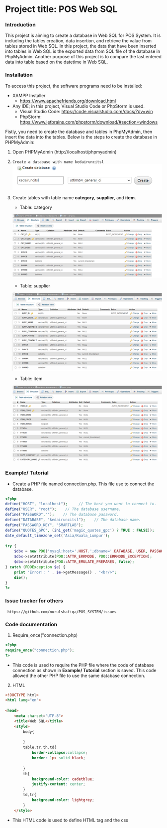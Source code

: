 # Project title: POS Web SQL


### Introduction

This project is aiming to create a database in Web SQL for POS System. It is including the tables creation, data insertion, and retrieve the value from tables stored in Web SQL. In this project, the data that have been inserted into tables in Web SQL is the exported data from SQL file of the database in PhpMyAdmin. Another purpose of this project is to compare the last entered data into table based on the datetime in Web SQL. 

### Installation
To access this project, the software programs need to be installed:
* XAMPP Installer
	- https://www.apachefriends.org/download.html
* Any IDE; in this project, Visual Studio Code or PhpStorm is used.
	- Visual Studio Code: https://code.visualstudio.com/docs/?dv=win 
	- PhpStorm: https://www.jetbrains.com/phpstorm/download/#section=windows

Fistly, you need to create the database and tables in PhpMyAdmin, then insert the data into the tables. Below is the steps to create the database in PHPMyAdmin:

1. Open PHPMyAdmin (http://localhost/phpmyadmin)
2. ```Create a database with name kedairuncitsl```
     ![](gitImg/createDB.png)
     
3. Create tables with table name **category**, **supplier**, and **item**.
     * Table: category
     
     ![](gitImg/2022-04-27%20(7).png)
     
     * Table: supplier
     
     ![](gitImg/2022-04-27%20(8).png)
     
     * Table: item
     
     ![](gitImg/2022-04-27%20(4).png)
     

### Example/ Tutorial
* Create a PHP file named connection.php. This file use to connect the database.

```php
<?php
define("HOST", "localhost");     // The host you want to connect to.
define("USER", "root");    // The database username.
define("PASSWORD","");    // The database password.
define("DATABASE", "kedairuncitsl");    // The database name.
define("PASSWORD_KEY", "SMARTLAB");
define("QUOTES_GPC", (ini_get('magic_quotes_gpc') ? TRUE : FALSE));
date_default_timezone_set('Asia/Kuala_Lumpur');

try {
    $dbx = new PDO('mysql:host='.HOST.';dbname='.DATABASE, USER, PASSWORD);
    $dbx->setAttribute(PDO::ATTR_ERRMODE, PDO::ERRMODE_EXCEPTION);
    $dbx->setAttribute(PDO::ATTR_EMULATE_PREPARES, false);
} catch (PDOException $e) {
    print "Error!: " . $e->getMessage() . "<br/>";
    die();
}
?>
```

### Issue tracker for others
     https://github.com/nurulshafiqa/POS_SYSTEM/issues
     
### Code documentation
1) Require_once("connection.php)
```php
<?php
require_once("connection.php");
?>
```
* This code is used to require the PHP file where the code of database connection as shown in **Example/ Tutorial** section is saved. This code allowed the other PHP file to use the same database connection.

2) HTML
```html
<!DOCTYPE html>
<html lang="en">

<head>
    <meta charset="UTF-8">
    <title>Web SQL</title>
    <style>
        body{

        }
        table,tr,th,td{
            border-collapse:collapse;
            border: 1px solid black;

        }
        th{
            background-color: cadetblue;
            justify-content: center;
        }
        td,tr{
            background-color: lightgrey;
        }
    </style>

```
* This HTML code is used to define HTML tag and the css <style> tag is used to design the the HTML table.

     
3) Fetch data from database in PHPMyAdmin
     
```php
     <?php
        //fetch category
        $query = "SELECT * FROM category";
        $rs=$dbx->query($query);
        $category[] = "";
        while($dt=$rs->fetch()){
            $category[] = $dt;
        }
        //fetch item
        $query = "SELECT * FROM item";
        $rs=$dbx->query($query);
        $item[] = "";
        while($dt=$rs->fetch()){
            $item[] = $dt;
        }
      
        //fetch supplier
        $query = "SELECT * FROM supplier";
        $rs=$dbx->query($query);
        $supplier[] = "";
        while($dt=$rs->fetch()){
            $supplier[] = $dt;
        }
        ?>
```
* This php codes is used to fetch all the data from database in PHPMyAdmin and store the data in arrays.

4) Variables declarations
 ```javascript
 <script>
        var catDate="";
        var itemDate="";
        var supplierDate="";
```
* This code is used to declare the variables. In this case all variables above are declared as an empty string.
      
5) Function errorHandler
  ```javascript
  function errorHandler(transaction, error) {
            console.log('Oops. Error was '+error.message+' (Code '+error.code+')');
            return true;
        }
  ```
  
* What a function do
     - This function is used to write out any errors and it will console the error message.
     
* What the function's parameters or arguments are
     - **transaction** and **error** are the parameters for this function.
     
* What a function returns
     - This function will return boolean true if there's an error.

6) Fetch data from columns in table from PHPMyAdmin and into arrays
```php
      //fetch from column in table category and put as array
      var category = [
            <?php
            $i=0;
            foreach($category as $cat){
                if(!empty($cat)) {
                    echo($i > 0 ? "," : "");
                    echo "{
                                'code':'" . $cat['CAT_CODE'] . "',
                                'name':'" . $cat['CAT_NAME'] . "',
                                'desc' :'" . $cat['CAT_DESC'] . "',
                                'syncd' :'" . $cat['SYNCD'] . "'
                                }";
                    $i++;
                }
            }
            ?>
        ];

        //fetch from column in table item and put as array
        var item = [
            <?php
            $i=0;
            foreach($item as $itm){
                if(!empty($itm)) {
                    echo($i > 0 ? "," : "");
                    echo "{
                                'itemcode':'" . $itm['ITEM_CODE'] . "',
                                'itemname':'" . $itm['ITEM_NAME'] . "',
                                'itemprice' :'" . $itm['ITEM_PRICE'] . "',
                                'itemimage' :'" . $itm['ITEM_IMAGE'] . "',
                                'supplierComp' :'" . $itm['SUPP_COMPANY'] . "',
                                'cateName' :'" . $itm['CATEGORY_NAME'] . "',
                                'syncd' :'" . $itm['SYNCD'] . "'
                                }";
                    $i++;
                }
            }
            ?>
        ];
        //fetch from column in table supplier and put as array
        var supplier = [
            <?php
            $i=0;
            foreach($supplier as $supp){
                if(!empty($supp)) {
                    echo($i > 0 ? "," : "");
                    echo "{
                                'semail':'" . $supp['SUPP_EMAIL'] . "',
                                'sname':'" . $supp['SUPP_NAME'] . "',
                                'saddress' :'" . $supp['SUPP_ADDRESS'] . "',
                                'scompany' :'" . $supp['SUPP_COMPANY'] . "',
                                'sphone' :'" . $supp['SUPP_PHONE'] . "',
                                'scontact' :'" . $supp['SUPP_CONTACT'] . "',
                                 'syncd' :'" . $supp['SYNCD'] . "'
                                }";
                    $i++;
                }
            }
            ?>
        ];
 ```
 * This code is used to get all data stored in columns of the tables from PHPMyAdmin database and make it as arrays.     

7) Create Web SQL database      
      
```javascript
     var db;
        var latest;
        var shortName='POSMart';
        var version='0.1';
        var displayName='POSMart';
        var maxSize = 65536;
        db = openDatabase(shortName,version,displayName,maxSize);
```
* This code is used to create a Web SQL database      
      
      
8) Function runFunction()

```javascript
function runFunction() {
    createTablesAndInsert();
            getAllTables(getResult);
            getAllTablesFromDB(getResultSetFromTable);
     }
```
* What a function do
     - This function is used to call another functions
     
* What the function's parameters or arguments are
     - This function has no parameter
     
* What a function returns
     - This function has no return value.
 
 
9) Function createTablesAndInsert(callback)

```javascript
function createTablesAndInsert(callback) {
            db.transaction(function(transaction) {
                transaction.executeSql('DROP TABLE category',null,function(){console.log('Drop Succeeded');},function(){console.log('Drop Failed');});
                transaction.executeSql(
                    'CREATE TABLE IF NOT EXISTS category ' +
                    ' (CAT_CODE VARCHAR(20) NOT NULL PRIMARY KEY, ' +
                    ' CAT_NAME VARCHAR(30) DEFAULT NULL, CAT_DESC VARCHAR(256) DEFAULT NULL,'+
                    ' SYNCA varchar(50) DEFAULT NULL, SYNCB varchar(50) DEFAULT NULL, SYNCD datetime DEFAULT CURRENT_TIMESTAMP,' +
                    ' SYNMA varchar(50) DEFAULT NULL, SYNMB varchar(50) DEFAULT NULL, SYNMD datetime DEFAULT NULL);'
                );

                transaction.executeSql('DROP TABLE supplier',null,function(){console.log('Drop Succeeded');},function(){console.log('Drop Failed');});

                transaction.executeSql(
                    'CREATE TABLE IF NOT EXISTS supplier ' +
                    ' (SUPP_EMAIL VARCHAR(30) NOT NULL PRIMARY KEY, ' +
                    ' SUPP_NAME VARCHAR(30) DEFAULT NULL, SUPP_ADDRESS VARCHAR(100) DEFAULT NULL,' +
                    ' SUPP_COMPANY VARCHAR(30) DEFAULT NULL, SUPP_PHONE VARCHAR(15) DEFAULT NULL,' +
                    ' SUPP_CONTACT VARCHAR(15) DEFAULT NULL,' +
                    ' SYNCA varchar(50) DEFAULT NULL, SYNCB varchar(50) DEFAULT NULL, SYNCD datetime DEFAULT CURRENT_TIMESTAMP,' +
                    ' SYNMA varchar(50) DEFAULT NULL, SYNMB varchar(50) DEFAULT NULL, SYNMD datetime DEFAULT NULL);'
                );

                transaction.executeSql('DROP TABLE item',null,function(){console.log('Drop Succeeded');},function(){console.log('Drop Failed');});

                transaction.executeSql(
                    'CREATE TABLE IF NOT EXISTS item ' +
                    ' (ITEM_CODE VARCHAR(20) NOT NULL PRIMARY KEY, ' +
                    ' ITEM_NAME VARCHAR(20) DEFAULT NULL, ITEM_IMAGE LONGBLOB DEFAULT NULL,' +
                    ' ITEM_PRICE DOUBLE DEFAULT NULL, SUPP_COMPANY VARCHAR(30) DEFAULT NULL,' +
                    ' CATEGORY_NAME VARCHAR(20) DEFAULT NULL,' +
                    ' SYNCA varchar(50) DEFAULT NULL, SYNCB varchar(50) DEFAULT NULL, SYNCD datetime DEFAULT CURRENT_TIMESTAMP,' +
                    ' SYNMA varchar(50) DEFAULT NULL, SYNMB varchar(50) DEFAULT NULL, SYNMD datetime DEFAULT NULL);'
                );

                db.transaction(
                    function(transaction) {
                        for (var i = 0; i < category.length; i++) {
                            console.log('Attempting to insert ' + category[i]["code"] + category[i]["name"] + 'and' +  category[i]["name"]);
                            transaction.executeSql(
                                'INSERT INTO category (CAT_CODE, CAT_NAME, CAT_DESC, SYNCD) VALUES (?,?,?,?);',
                                [category[i]["code"], category[i]["name"], category[i]["desc"],category[i]["syncd"]],
                                null,
                                errorHandler

                            );

                        }

                        for (var i = 0; i < supplier.length; i++) {
                            console.log('Attempting to insert ' + supplier[i]["semail"] + ',' + supplier[i]["sname"] + ',' + supplier[i]["saddress"] + ',' + supplier[i]["scompany"] + ',' + supplier[i]["sphone"] + ' and ' + supplier[i]["scontact"]);
                            transaction.executeSql(
                                'INSERT INTO supplier (SUPP_EMAIL, SUPP_NAME, SUPP_ADDRESS, SUPP_COMPANY,SUPP_PHONE, SUPP_CONTACT, SYNCD) VALUES (?,?,?,?,?,?,?);',
                                [supplier[i]["semail"], supplier[i]["sname"],supplier[i]["saddress"],supplier[i]["scompany"],supplier[i]["sphone"],supplier[i]["scontact"],supplier[i]["syncd"]],
                                null,
                                errorHandler
                            );
                        }

                        for (var i = 0; i < item.length; i++) {
                            console.log('Attempting to insert ' + item[i]["itemcode"] + ',' + item[i]["itemname"] + ',' + item[i]["itemprice"] + ',' + item[i]["itemimage"] +   ',' + item[i]["supplierComp"] + ' and ' + item[i]["cateName"]);
                            transaction.executeSql(
                                'INSERT INTO item (ITEM_CODE, ITEM_NAME, ITEM_PRICE,ITEM_IMAGE, SUPP_COMPANY,CATEGORY_NAME,SYNCD) VALUES (?,?,?,?,?,?,?);',
                                [item[i]["itemcode"], item[i]["itemname"], item[i]["itemprice"], item[i]["itemimage"], item[i]["supplierComp"],item[i]["cateName"],item[i]["syncd"]],
                                null,
                                errorHandler
                            );
                        }
                    });
            });


        }// end createDB fx

```
* What a function do
     - This function is used to create tables which is table category, supplier, and item in Web SQL. It is also used to insert data into those tables.
     
* What the function's parameters or arguments are
     - This function has callback as the parameter (function that is passed as an argument to another function, to be “called back” at a later time.)
     
* What a function returns
     - This function has no return value.
 
10) Function getAllTablesFromDB()
 ```javascript
   function getAllTablesFromDB(callback) {
            db.transaction(function(tx) {
                tx.executeSql('SELECT tbl_name from sqlite_master WHERE type = "table"', [], function(tx, results) {
                    callback(results, processResultSet);
                });
            });
        }
 ```
* What a function do
     - This function is used to select tables name from built-in Web SQL table which is **sqlite_master** table and call another function which is processResultSet function to display all data inserted into the table in HTML table
     
* What the function's parameters or arguments are
     - This function has callback as the parameter (function that is passed as an argument to another function, to be “called back” at a later time.)
     
* What a function returns
     - This function has no return value.

11) Function getResultSetFromTable(results, callback)     
```javascript
   function getResultSetFromTable(results, callback) {
            var length = results.rows.length;
            var j = 0;
            for (var i = 0; i < length; i++) {
                db.transaction(function(tx) {
                    var k=0,tblname=results.rows[j++].tbl_name;
                    tx.executeSql('SELECT * FROM ' + tblname , [], function(tx, results) {
                        callback(tblname,results);
                    });
                });
            }

        }
```
* What a function do
     - This function is used to get how many tables are stored by (var length = results.rows.length;), then perform SELECT SQL queries to select all data from table name.
     
* What the function's parameters or arguments are
     - This function has callback as the parameter (function that is passed as an argument to another function, to be “called back” at a later time.) and results is also the parameter of this funtion
     
* What a function returns
     - This function has no return value.

12) Fuction processResultSet(tblname,results)
```javascript
	  //table

        function processResultSet(tblname,results) {
            if(tblname=="category"){
                console.log('----------------------'+tblname)
                var len = results.rows.length;
                var tbl = document.createElement('table');
                var trTblName = document.createElement('tr');
                var thTblName = document.createElement('th');
                thTblName.innerHTML = tblname;
                trTblName.colSpan = 2;
                trTblName.appendChild(thTblName);
                tbl.appendChild(trTblName);

                var trHeader = document.createElement('tr');
                var th1 = document.createElement('th');
                th1.innerHTML = 'Category Code';
                var th2 = document.createElement('th');
                th2.innerHTML = 'Category Name';
                var th3 = document.createElement('th');
                th3.innerHTML = 'Description';
                // var th4 = document.createElement('th');
                // th4.innerHTML = 'SYNCD';
                trHeader.appendChild(th1);
                trHeader.appendChild(th2);
                trHeader.appendChild(th3);
                //trHeader.appendChild(th4);
                tbl.appendChild(trHeader);

                for (var i = 0; i < category.length; i++) {
                    var tr = document.createElement('tr');
                    var td1 = document.createElement('td');
                    td1.innerHTML = results.rows[i].CAT_CODE;
                    var td2 = document.createElement('td');
                    td2.innerHTML = results.rows[i].CAT_NAME;
                    var td3 = document.createElement('td');
                    td3.innerHTML = results.rows[i].CAT_DESC;
                    // var td4 = document.createElement('td');
                    // td4.innerHTML = results.rows[i].SYNCD;
                    tr.appendChild(td1);
                    tr.appendChild(td2);
                    tr.appendChild(td3);
                    //tr.appendChild(td4);
                    tbl.appendChild(tr);
                }
                var body = document.getElementsByTagName('body')[0];
                body.appendChild(tbl);
                body.appendChild(document.createElement('br'));
                body.appendChild(document.createElement('br'));
                //body.appendChild(document.createElement('hr'));


            }
            else if(tblname=="item"){
                console.log('----------------------'+tblname)
                var len = results.rows.length;
                var tbl = document.createElement('table');
                var trTblName = document.createElement('tr');
                var thTblName = document.createElement('th');
                thTblName.innerHTML = tblname;
                trTblName.colSpan = 2;
                trTblName.appendChild(thTblName);
                tbl.appendChild(trTblName);

                var trHeader = document.createElement('tr');
                var th1 = document.createElement('th');
                th1.innerHTML = 'Item Code';
                var th2 = document.createElement('th');
                th2.innerHTML = 'Item Name';
                var th3 = document.createElement('th');
                th3.innerHTML = 'Item Price';
                var th4 = document.createElement('th');
                th4.innerHTML = 'Item Image';
                var th5 = document.createElement('th');
                th5.innerHTML = 'Supplier Company';
                var th6 = document.createElement('th');
                th6.innerHTML = 'Category Name';
                // var th7 = document.createElement('th');
                // th7.innerHTML = 'SYNCD';
                trHeader.appendChild(th1);
                trHeader.appendChild(th2);
                trHeader.appendChild(th3);
                trHeader.appendChild(th4);
                trHeader.appendChild(th5);
                trHeader.appendChild(th6);
                //trHeader.appendChild(th7);
                tbl.appendChild(trHeader);

                for (var i = 0; i < item.length; i++) {
                    var tr = document.createElement('tr');
                    var td1 = document.createElement('td');
                    td1.innerHTML = results.rows[i].ITEM_CODE;
                    var td2 = document.createElement('td');
                    td2.innerHTML = results.rows[i].ITEM_NAME;
                    var td3 = document.createElement('td');
                    td3.innerHTML = results.rows[i].ITEM_PRICE;
                    var td4 = document.createElement('td');
                    td4.innerHTML = results.rows[i].ITEM_IMAGE;
                    var td5 = document.createElement('td');
                    td5.innerHTML = results.rows[i].SUPP_COMPANY;
                    var td6 = document.createElement('td');
                    td6.innerHTML = results.rows[i].CATEGORY_NAME;
                    // var td7 = document.createElement('td');
                    // td7.innerHTML = results.rows[i].SYNCD;
                    tr.appendChild(td1);
                    tr.appendChild(td2);
                    tr.appendChild(td3);
                    tr.appendChild(td4);
                    tr.appendChild(td5);
                    tr.appendChild(td6);
                    //tr.appendChild(td7);
                    tbl.appendChild(tr);
                }
                var body = document.getElementsByTagName('body')[0];
                body.appendChild(tbl);
                body.appendChild(document.createElement('br'));
                //body.appendChild(document.createElement('hr'));
            }
            else{
                console.log('----------------------'+tblname)
                var len = results.rows.length;
                var tbl = document.createElement('table');
                var trTblName = document.createElement('tr');
                var thTblName = document.createElement('th');
                thTblName.innerHTML = tblname;
                trTblName.colSpan = 2;
                trTblName.appendChild(thTblName);
                tbl.appendChild(trTblName);

                var trHeader = document.createElement('tr');
                var th1 = document.createElement('th');
                th1.innerHTML = 'Supplier Email';
                var th2 = document.createElement('th');
                th2.innerHTML = 'Supplier Name';
                var th3 = document.createElement('th');
                th3.innerHTML = 'Supplier Address';
                var th4 = document.createElement('th');
                th4.innerHTML = 'Company Name';
                var th5 = document.createElement('th');
                th5.innerHTML = 'Phone Number';
                var th6 = document.createElement('th');
                th6.innerHTML = 'Contact Person';
                // var th7 = document.createElement('th');
                // th7.innerHTML = 'SYNCD';
                trHeader.appendChild(th1);
                trHeader.appendChild(th2);
                trHeader.appendChild(th3);
                trHeader.appendChild(th4);
                trHeader.appendChild(th5);
                trHeader.appendChild(th6);
               // trHeader.appendChild(th7);
                tbl.appendChild(trHeader);

                for (var i = 0; i < supplier.length; i++) {
                    var tr = document.createElement('tr');
                    var td1 = document.createElement('td');
                    td1.innerHTML = results.rows[i].SUPP_EMAIL;
                    var td2 = document.createElement('td');
                    td2.innerHTML = results.rows[i].SUPP_NAME;
                    var td3 = document.createElement('td');
                    td3.innerHTML = results.rows[i].SUPP_ADDRESS;
                    var td4 = document.createElement('td');
                    td4.innerHTML = results.rows[i].SUPP_COMPANY;
                    var td5 = document.createElement('td');
                    td5.innerHTML = results.rows[i].SUPP_PHONE;
                    var td6 = document.createElement('td');
                    td6.innerHTML = results.rows[i].SUPP_CONTACT;
                    // var td7 = document.createElement('td');
                    // td7.innerHTML = results.rows[i].SYNCD;
                    tr.appendChild(td1);
                    tr.appendChild(td2);
                    tr.appendChild(td3);
                    tr.appendChild(td4);
                    tr.appendChild(td5);
                    tr.appendChild(td6);
                    //tr.appendChild(td7);
                    tbl.appendChild(tr);
                }
                var body = document.getElementsByTagName('body')[0];
                body.appendChild(tbl);
                body.appendChild(document.createElement('br'));
                body.appendChild(document.createElement('br'));
                //body.appendChild(document.createElement('hr'));
            }

        }
```
* What a function do
     - This function is used to display the data from the table name in the HTML table
     
* What the function's parameters or arguments are
     - tblname and results are the parameters for this function
     
* What a function returns
     - This function has no return value.

13) Function getAllTables(callback)
```javascript
function getAllTables(callback) {
            db.transaction(function(tx) {
                tx.executeSql('SELECT tbl_name from sqlite_master WHERE type = "table" ', [], function(tx, results) {
                     callback(results, processResult);
                });
            });
        }
```
* What a function do
     - This function is used to select tables name from built-in Web SQL table which is **sqlite_master** table and call another function which is processResult function to get the last date of record that has been added into the SQL tables.
     
* What the function's parameters or arguments are
     - This function has callback as the parameter (function that is passed as an argument to another function, to be “called back” at a later time.)
     
* What a function returns
     - This function has no return value. 
										  
14) function getResult(results, callback)
```javascript
function getResult(results, callback) {
            var length = results.rows.length;
            var j = 0;
            for (var i = 0; i < length; i++) {
                db.transaction(function(tx) {
                    var k=0,tblname=results.rows[j++].tbl_name;
                    tx.executeSql('SELECT SYNCD FROM ' + tblname  , [], function(tx, results) {
                        callback(tblname,results);
                    });
                });
            }

        }
```
* What a function do
     - This function is used to get how many tables are stored by (var length = results.rows.length;), then perform SELECT SQL queries to select column name which is column SYNCD that stores the datetime of records from all table name.
     
* What the function's parameters or arguments are
     - This function has callback as the parameter (function that is passed as an argument to another function, to be “called back” at a later time.) and results is also the parameter of this funtion
     
* What a function returns
     - This function has no return value.

15) Function processResult(tblname,results)
```javasript	 
function processResult(tblname,results) {
            if(tblname=="category"){
                var i = category.length - 1;
                catDate = results.rows[i].SYNCD;
                console.log("Last category date:" + catDate);
                var lastCat = "<p> Last category date: " +catDate+ "</p>";
                document.querySelector('#lastDate').innerHTML += lastCat;
                return catDate;


            }
            else if(tblname=="item"){
                var i = item.length - 1;
                itemDate = results.rows[i].SYNCD;
                console.log("Last item date:" + itemDate);
                var lastItem = "<p> Last item date: " +itemDate+ "</p>";
                document.querySelector('#lastDate').innerHTML += lastItem;
                return itemDate;
            }
            else{
                var i = supplier.length - 1;
                supplierDate = results.rows[i].SYNCD;
                console.log("Last supplier date:" + supplierDate);
                var lastSupp = "<p> Last supplier date: " +supplierDate+ "</p>";
                document.querySelector('#lastDate').innerHTML += lastSupp;
                return supplierDate;

        }}
    </script>
```
* What a function do
     - This function is used to check the table name, if yes then it will get the last record of all tables based on SYNCD.
     
* What the function's parameters or arguments are
     - tblname and results are the parameters for this function
     
* What a function returns
     - This function has no return value.
	
16) HTML 
```html
	</head>

<body onload="runFunction()">

<div id="latestDate" name="latestDate"><h1>Latest Datetime from PhpMyAdmin:</h1></div>
<br><br>
<div id="lastDate" name="lastDate"><h1>Latest Datetime from Web SQL:</h1></div>
<br><br>
</body>
</html>
```
* <body onload="runFunction()"> is used to call the Javascript function named runFunction()
* <div id="latestDate" name="latestDate"><h1>Latest Datetime from PhpMyAdmin:</h1></div>
  <div id="lastDate" name="lastDate"><h1>Latest Datetime from Web SQL:</h1></div>
  - These two <div> HTML tag is used for the Javascript function to display the data in HTML page.
